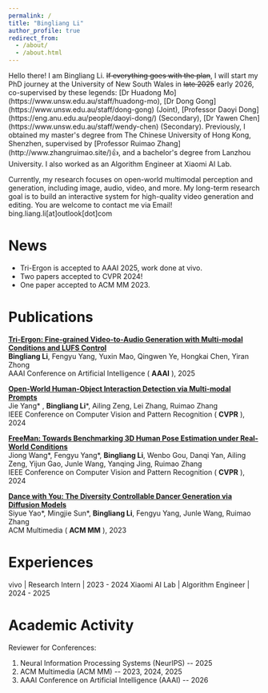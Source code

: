 ```yaml
---
permalink: /
title: "Bingliang Li"
author_profile: true
redirect_from: 
  - /about/
  - /about.html
---
```

<style>
table {
    border-collapse: collapse;
}
table, th, td {
   border: none;
   font-size: 18px;
}
blockquote {
    border-left: none;
    padding-left: 10px;
}
</style>
<link rel="preconnect" href="https://fonts.googleapis.com">
<link rel="preconnect" href="https://fonts.gstatic.com" crossorigin>
<link href="https://fonts.googleapis.com/css2?family=Asap:ital,wght@0,100..900;1,100..900&display=swap" rel="stylesheet">
Hello there! I am Bingliang Li. <s>If everything goes with the plan</s>, I will start my PhD journey at the University of New South Wales in <s>late 2025</s> early 2026, co-supervised by these legends: [Dr Huadong Mo](https://www.unsw.edu.au/staff/huadong-mo), [Dr Dong Gong](https://www.unsw.edu.au/staff/dong-gong) (Joint), [Professor Daoyi Dong](https://eng.anu.edu.au/people/daoyi-dong/) (Secondary), [Dr Yawen Chen](https://www.unsw.edu.au/staff/wendy-chen) (Secondary). Previously, I obtained my master's degree from The Chinese University of Hong Kong, Shenzhen, supervised by [Professor Ruimao Zhang](http://www.zhangruimao.site/)👍, and a bachelor's degree from Lanzhou University. I also worked as an Algorithm Engineer at Xiaomi AI Lab.

Currently, my research focuses on open-world multimodal perception and generation, including image, audio, video, and more. My long-term research goal is to build an interactive system for high-quality video generation and editing. You are welcome to contact me via Email! bing.liang.li[at]outlook[dot]com

# News

- Tri-Ergon is accepted to AAAI 2025, work done at vivo.
- Two papers accepted to CVPR 2024!
- One paper accepted to ACM MM 2023.

# Publications

[**Tri-Ergon: Fine-grained Video-to-Audio Generation with Multi-modal Conditions and LUFS Control**](https://arxiv.org/abs/2412.20378)<br />
**Bingliang Li**, Fengyu Yang, Yuxin Mao, Qingwen Ye, Hongkai Chen, Yiran Zhong<br />
AAAI Conference on Artificial Intelligence ( **AAAI** ), 2025

[**Open-World Human-Object Interaction Detection via Multi-modal Prompts**](https://arxiv.org/abs/2406.07221)<br />
Jie Yang\* , **Bingliang Li**\*, Ailing Zeng, Lei Zhang, Ruimao Zhang<br />
IEEE Conference on Computer Vision and Pattern Recognition ( **CVPR** ), 2024

[**FreeMan: Towards Benchmarking 3D Human Pose Estimation under Real-World Conditions**](https://openaccess.thecvf.com/content/CVPR2024/papers/Wang_FreeMan_Towards_Benchmarking_3D_Human_Pose_Estimation_under_Real-World_Conditions_CVPR_2024_paper.pdf)<br />
Jiong Wang\*, Fengyu Yang\*, **Bingliang Li**, Wenbo Gou, Danqi Yan, Ailing Zeng, Yijun Gao, Junle Wang, Yanqing Jing, Ruimao Zhang<br />
IEEE Conference on Computer Vision and Pattern Recognition ( **CVPR** ), 2024

[**Dance with You: The Diversity Controllable Dancer Generation via Diffusion Models**](https://arxiv.org/abs/2308.13551)<br />
Siyue Yao\*, Mingjie Sun\*, **Bingliang Li**, Fengyu Yang, Junle Wang, Ruimao Zhang<br />
ACM Multimedia ( **ACM MM** ), 2023

# Experiences

vivo | Research Intern | 2023 - 2024
Xiaomi AI Lab | Algorithm Engineer | 2024 - 2025

# Academic Activity

Reviewer for Conferences:

1. Neural Information Processing Systems (NeurIPS) -- 2025
2. ACM Multimedia (ACM MM) -- 2023, 2024, 2025
3. AAAI Conference on Artificial Intelligence (AAAI) -- 2026

<script type='text/javascript' id='mapmyvisitors' src='https://mapmyvisitors.com/map.js?cl=080808&w=300&t=tt&d=vqpfuHPN4SRXJYZrsJjwPsNqPT96rfjntKKjp42hh_4&co=ffffff&cmo=3acc3a&cmn=ff5353&ct=808080'></script>